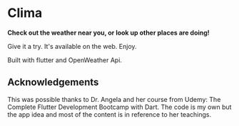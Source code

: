 # Clima

**Check out the weather near you, or look up other places are doing!**

Give it a try. It's available on the web. Enjoy.

Built with flutter and OpenWeather Api.

## Acknowledgements
This was possible thanks to Dr. Angela and her course from Udemy: The Complete Flutter Development Bootcamp with Dart. The code is my own but the app idea and most of the content is in reference to her teachings.
